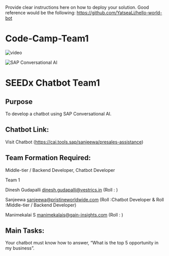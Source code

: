 Provide clear instructions here on how to deploy your solution.
Good reference would be the following:
https://github.com/YatseaLi/hello-world-bot

# Code-Camp-Team1

![video](https://streamable.com/s/i8psl/gvmjfh)


![SAP Conversational AI](https://i.imgur.com/mKxXnBu.png)

# SEEDx Chatbot Team1

## Purpose
To develop a chatbot using SAP Conversational AI.

## Chatbot Link: 
 Visit Chatbot (https://cai.tools.sap/sanjeewa/presales-assistance)

## Team Formation Required: 
Middle-tier / Backend Developer, Chatbot Developer

Team 1		

Dinesh Gudapalli	dinesh.gudapalli@vestrics.in (Roll : )

Sanjeewa	sanjeewa@pristineworldwide.com (Roll :Chatbot Developer & Roll :Middle-tier / Backend Developer)

Manimekalai S manimekalais@gain-insights.com (Roll : )


## Main Tasks: 
Your chatbot must know how to answer, “What is the top 5 opportunity in my business”.





